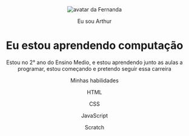 <!-- código omitido -->
<body>
  <header class="container">
    <img src="img/avatar-perfil.png" alt="avatar da Fernanda" srcset="" />
    <p>Eu sou Arthur</p>
    <h1>Eu estou aprendendo computação</h1>
    <p>
     Estou no 2° ano do Ensino Medio, e estou aprendendo junto as aulas a programar, estou começando e pretendo seguir essa carreira
    </p>
    <p>Minhas habilidades</p>
    <div>
      <p>HTML</p>
      <p>CSS</p>
      <p>JavaScript</p>
      <p>Scratch</p>
    </div>
  </header>
</body>
